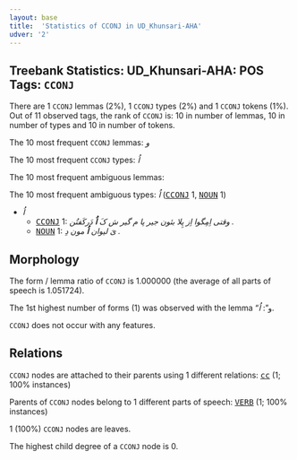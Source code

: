 ```yaml
---
layout: base
title:  'Statistics of CCONJ in UD_Khunsari-AHA'
udver: '2'
---
```


## Treebank Statistics: UD_Khunsari-AHA: POS Tags: `CCONJ`

There are 1 `CCONJ` lemmas (2%), 1 `CCONJ` types (2%) and 1 `CCONJ` tokens (1%).
Out of 11 observed tags, the rank of `CCONJ` is: 10 in number of lemmas, 10 in number of types and 10 in number of tokens.

The 10 most frequent `CCONJ` lemmas: <em>و</em>

The 10 most frequent `CCONJ` types:  <em>اُ</em>

The 10 most frequent ambiguous lemmas: 

The 10 most frequent ambiguous types:  <em>اُ</em> (<tt><a href="kfm_aha-pos-CCONJ.html">CCONJ</a></tt> 1, <tt><a href="kfm_aha-pos-NOUN.html">NOUN</a></tt> 1)


* <em>اُ</em>
  * <tt><a href="kfm_aha-pos-CCONJ.html">CCONJ</a></tt> 1: <em>وقتی اِمِگوا اِز پِلا بئون جیر پا م گیر ش کَ <b>اُ</b> دَرکَفتُن .</em>
  * <tt><a href="kfm_aha-pos-NOUN.html">NOUN</a></tt> 1: <em>یَ لیوان <b>اُ</b> مون دِ .</em>

## Morphology

The form / lemma ratio of `CCONJ` is 1.000000 (the average of all parts of speech is 1.051724).

The 1st highest number of forms (1) was observed with the lemma “و”: <em>اُ</em>.

`CCONJ` does not occur with any features.


## Relations

`CCONJ` nodes are attached to their parents using 1 different relations: <tt><a href="kfm_aha-dep-cc.html">cc</a></tt> (1; 100% instances)

Parents of `CCONJ` nodes belong to 1 different parts of speech: <tt><a href="kfm_aha-pos-VERB.html">VERB</a></tt> (1; 100% instances)

1 (100%) `CCONJ` nodes are leaves.

The highest child degree of a `CCONJ` node is 0.

